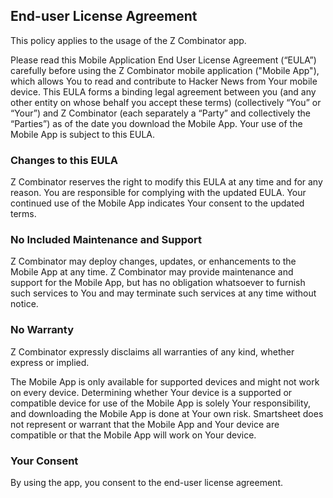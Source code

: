 ## End-user License Agreement
This policy applies to the usage of the Z Combinator app.

Please read this Mobile Application End User License Agreement (“EULA”) carefully before using the Z Combinator mobile application ("Mobile App"), which allows You to read and contribute to Hacker News from Your mobile device. This EULA forms a binding legal agreement between you (and any other entity on whose behalf you accept these terms) (collectively “You” or “Your”) and Z Combinator (each separately a “Party” and collectively the “Parties”) as of the date you download the Mobile App. Your use of the Mobile App is subject to this EULA.

### Changes to this EULA
Z Combinator reserves the right to modify this EULA at any time and for any reason. You are responsible for complying with the updated EULA. Your continued use of the Mobile App indicates Your consent to the updated terms.

### No Included Maintenance and Support
Z Combinator may deploy changes, updates, or enhancements to the Mobile App at any time. Z Combinator may provide maintenance and support for the Mobile App, but has no obligation whatsoever to furnish such services to You and may terminate such services at any time without notice.

### No Warranty
Z Combinator expressly disclaims all warranties of any kind, whether express or implied.

The Mobile App is only available for supported devices and might not work on every device. Determining whether Your device is a supported or compatible device for use of the Mobile App is solely Your responsibility, and downloading the Mobile App is done at Your own risk. Smartsheet does not represent or warrant that the Mobile App and Your device are compatible or that the Mobile App will work on Your device.

### Your Consent
By using the app, you consent to the end-user license agreement.

